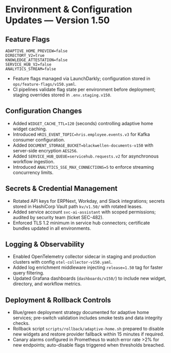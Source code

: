 # Environment & Configuration Updates — Version 1.50

## Feature Flags
```
ADAPTIVE_HOME_PREVIEW=false
DIRECTORY_V2=true
KNOWLEDGE_ATTESTATION=false
SERVICE_HUB_V2=false
ANALYTICS_STREAM=false
```
- Feature flags managed via LaunchDarkly; configuration stored in `ops/feature-flags/v150.yaml`.
- CI pipelines validate flag state per environment before deployment; staging overrides stored in `.env.staging.v150`.

## Configuration Changes
- Added `WIDGET_CACHE_TTL=120` (seconds) controlling adaptive home widget caching.
- Introduced `HRIS_EVENT_TOPIC=hris.employee.events.v3` for Kafka consumer configuration.
- Added `DOCUMENT_STORAGE_BUCKET=blackwellen-documents-v150` with server-side encryption `AES256`.
- Added `SERVICE_HUB_QUEUE=servicehub.requests.v2` for asynchronous workflow ingestion.
- Introduced `ANALYTICS_SSE_MAX_CONNECTIONS=5` to enforce streaming concurrency limits.

## Secrets & Credential Management
- Rotated API keys for ERPNext, Workday, and Slack integrations; secrets stored in HashiCorp Vault path `kv/v1.50/` with rotated leases.
- Added service account `svc-ai-assistant` with scoped permissions; audited by security team (ticket SEC-482).
- Enforced TLS 1.2 minimum in service hub connectors; certificate bundles updated in all environments.

## Logging & Observability
- Enabled OpenTelemetry collector sidecar in staging and production clusters with config `otel-collector-v150.yaml`.
- Added log enrichment middleware injecting `release=1.50` tag for faster query filtering.
- Updated Grafana dashboards (`dashboards/v150/`) to include new widget, directory, and workflow metrics.

## Deployment & Rollback Controls
- Blue/green deployment strategy documented for adaptive home services; pre-switch validation includes smoke tests and data integrity checks.
- Rollback script `scripts/rollback/adaptive-home.sh` prepared to disable new widgets and restore provider fallback within 15 minutes if required.
- Canary alarms configured in Prometheus to watch error rate >2% for new endpoints; auto-disable flags triggered when thresholds breached.

